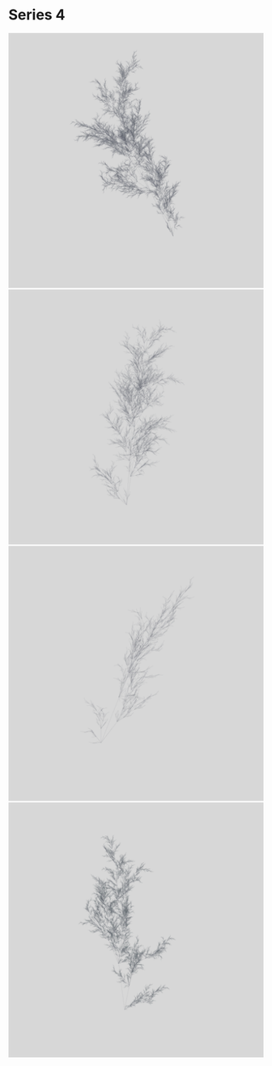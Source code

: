 # Series 4

![Abstract sample 1](sample1.png)![Abstract sample 2](sample2.png)
![Abstract sample 3](sample3.png)![Abstract sample 4](sample4.png)

